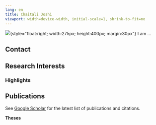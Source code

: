 ```yaml
---
lang: en
title: Chaitali Joshi
viewport: width=device-width, initial-scale=1, shrink-to-fit=no
---
```


![](img/photo.jpg){style="float:right; width:275px; height:400px; margin:30px"}
I am ...

## Contact

## Research Interests

### Highlights

## Publications

See [Google Scholar](https://scholar.google.com/citations?user=j9YF444AAAAJ&hl=en&oi=ao) for the latest list of publications and citations.

**Theses**
